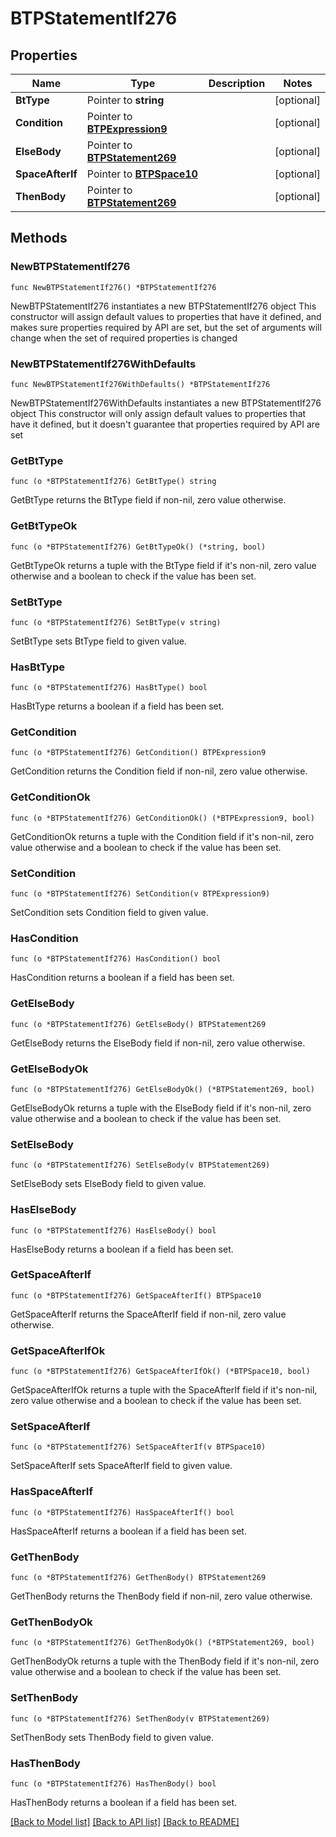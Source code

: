 # BTPStatementIf276

## Properties

Name | Type | Description | Notes
------------ | ------------- | ------------- | -------------
**BtType** | Pointer to **string** |  | [optional] 
**Condition** | Pointer to [**BTPExpression9**](BTPExpression9.md) |  | [optional] 
**ElseBody** | Pointer to [**BTPStatement269**](BTPStatement269.md) |  | [optional] 
**SpaceAfterIf** | Pointer to [**BTPSpace10**](BTPSpace10.md) |  | [optional] 
**ThenBody** | Pointer to [**BTPStatement269**](BTPStatement269.md) |  | [optional] 

## Methods

### NewBTPStatementIf276

`func NewBTPStatementIf276() *BTPStatementIf276`

NewBTPStatementIf276 instantiates a new BTPStatementIf276 object
This constructor will assign default values to properties that have it defined,
and makes sure properties required by API are set, but the set of arguments
will change when the set of required properties is changed

### NewBTPStatementIf276WithDefaults

`func NewBTPStatementIf276WithDefaults() *BTPStatementIf276`

NewBTPStatementIf276WithDefaults instantiates a new BTPStatementIf276 object
This constructor will only assign default values to properties that have it defined,
but it doesn't guarantee that properties required by API are set

### GetBtType

`func (o *BTPStatementIf276) GetBtType() string`

GetBtType returns the BtType field if non-nil, zero value otherwise.

### GetBtTypeOk

`func (o *BTPStatementIf276) GetBtTypeOk() (*string, bool)`

GetBtTypeOk returns a tuple with the BtType field if it's non-nil, zero value otherwise
and a boolean to check if the value has been set.

### SetBtType

`func (o *BTPStatementIf276) SetBtType(v string)`

SetBtType sets BtType field to given value.

### HasBtType

`func (o *BTPStatementIf276) HasBtType() bool`

HasBtType returns a boolean if a field has been set.

### GetCondition

`func (o *BTPStatementIf276) GetCondition() BTPExpression9`

GetCondition returns the Condition field if non-nil, zero value otherwise.

### GetConditionOk

`func (o *BTPStatementIf276) GetConditionOk() (*BTPExpression9, bool)`

GetConditionOk returns a tuple with the Condition field if it's non-nil, zero value otherwise
and a boolean to check if the value has been set.

### SetCondition

`func (o *BTPStatementIf276) SetCondition(v BTPExpression9)`

SetCondition sets Condition field to given value.

### HasCondition

`func (o *BTPStatementIf276) HasCondition() bool`

HasCondition returns a boolean if a field has been set.

### GetElseBody

`func (o *BTPStatementIf276) GetElseBody() BTPStatement269`

GetElseBody returns the ElseBody field if non-nil, zero value otherwise.

### GetElseBodyOk

`func (o *BTPStatementIf276) GetElseBodyOk() (*BTPStatement269, bool)`

GetElseBodyOk returns a tuple with the ElseBody field if it's non-nil, zero value otherwise
and a boolean to check if the value has been set.

### SetElseBody

`func (o *BTPStatementIf276) SetElseBody(v BTPStatement269)`

SetElseBody sets ElseBody field to given value.

### HasElseBody

`func (o *BTPStatementIf276) HasElseBody() bool`

HasElseBody returns a boolean if a field has been set.

### GetSpaceAfterIf

`func (o *BTPStatementIf276) GetSpaceAfterIf() BTPSpace10`

GetSpaceAfterIf returns the SpaceAfterIf field if non-nil, zero value otherwise.

### GetSpaceAfterIfOk

`func (o *BTPStatementIf276) GetSpaceAfterIfOk() (*BTPSpace10, bool)`

GetSpaceAfterIfOk returns a tuple with the SpaceAfterIf field if it's non-nil, zero value otherwise
and a boolean to check if the value has been set.

### SetSpaceAfterIf

`func (o *BTPStatementIf276) SetSpaceAfterIf(v BTPSpace10)`

SetSpaceAfterIf sets SpaceAfterIf field to given value.

### HasSpaceAfterIf

`func (o *BTPStatementIf276) HasSpaceAfterIf() bool`

HasSpaceAfterIf returns a boolean if a field has been set.

### GetThenBody

`func (o *BTPStatementIf276) GetThenBody() BTPStatement269`

GetThenBody returns the ThenBody field if non-nil, zero value otherwise.

### GetThenBodyOk

`func (o *BTPStatementIf276) GetThenBodyOk() (*BTPStatement269, bool)`

GetThenBodyOk returns a tuple with the ThenBody field if it's non-nil, zero value otherwise
and a boolean to check if the value has been set.

### SetThenBody

`func (o *BTPStatementIf276) SetThenBody(v BTPStatement269)`

SetThenBody sets ThenBody field to given value.

### HasThenBody

`func (o *BTPStatementIf276) HasThenBody() bool`

HasThenBody returns a boolean if a field has been set.


[[Back to Model list]](../README.md#documentation-for-models) [[Back to API list]](../README.md#documentation-for-api-endpoints) [[Back to README]](../README.md)


